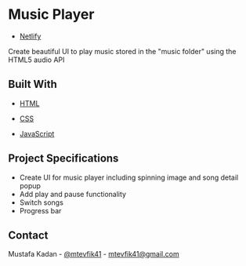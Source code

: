 <!-- ABOUT THE PROJECT -->

# Music Player

- <a href="https://music-player-audio-api.netlify.app/" target="_blank">Netlify</a>

Create beautiful UI to play music stored in the "music folder" using the HTML5 audio API

## Built With

- [HTML](https://en.wikipedia.org/wiki/HTML)

- [CSS](https://en.wikipedia.org/wiki/CSS)

- [JavaScript](https://www.javascript.com/)

## Project Specifications

- Create UI for music player including spinning image and song detail popup
- Add play and pause functionality
- Switch songs
- Progress bar

## Contact

Mustafa Kadan - [@mtevfik41](https://twitter.com/mtevfik41) - mtevfik41@gmail.com
